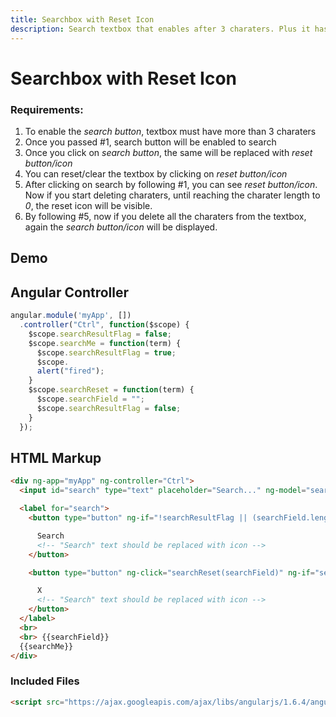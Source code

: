 ```yaml
---
title: Searchbox with Reset Icon
description: Search textbox that enables after 3 charaters. Plus it has icons to search and clear the textbox.
---
```


# Searchbox with Reset Icon

### **Requirements**:
1. To enable the *search button*, textbox must have more than 3 charaters
2. Once you passed #1, search button will be enabled to search
3. Once you click on *search button*, the same will be replaced with *reset button/icon*
4. You can reset/clear the textbox by clicking on *reset button/icon*
5. After clicking on search by following #1, you can see *reset button/icon*. Now if you start deleting charaters, until reaching the charater length to *0*, the reset icon will be visible.
6. By following #5, now if you delete all the charaters from the textbox, again the *search button/icon* will be displayed.


## Demo

<script async src="//jsfiddle.net/kutec/y97zcghz/embed/result/"></script>


## Angular Controller

```javascript
angular.module('myApp', [])
  .controller("Ctrl", function($scope) {
    $scope.searchResultFlag = false;
    $scope.searchMe = function(term) {
      $scope.searchResultFlag = true;
      $scope.
      alert("fired");
    }
    $scope.searchReset = function(term) {
      $scope.searchField = "";
      $scope.searchResultFlag = false;
    }
  });
```

## HTML Markup

```html
<div ng-app="myApp" ng-controller="Ctrl">
  <input id="search" type="text" placeholder="Search..." ng-model="searchField" ng-keyup="$event.which == 13 && searchField.length > 2 ? searchMe(searchField) : null">

  <label for="search">
    <button type="button" ng-if="!searchResultFlag || (searchField.length == 0 && !searchReset(searchField))" ng-click="searchMe(searchField)" ng-disabled="!(searchField.length > 2)">

      Search
      <!-- "Search" text should be replaced with icon -->
    </button>

    <button type="button" ng-click="searchReset(searchField)" ng-if="searchResultFlag && !searchField.length == 0">

      X
      <!-- "Search" text should be replaced with icon -->
    </button>
  </label>
  <br>
  <br> {{searchField}}
  {{searchMe}}
</div>
```

### Included Files
```html
<script src="https://ajax.googleapis.com/ajax/libs/angularjs/1.6.4/angular.min.js"></script>
```
